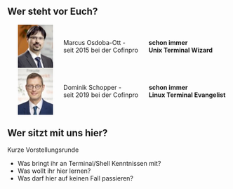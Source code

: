 <style>.flexline { display:flex; gap: 1.5rem; align-items: center; }</style>

## Wer steht vor Euch?<!-- .element class="bg-lightblue pad-md" -->

<ul>
<li class="flexline">
    <img src="images/marcus.jpg" style="width:80px" />
    <div>
        Marcus Osdoba-Ott -<br/>
        seit 2015 bei der  Cofinpro
    </div>
    <strong class="fragment">schon immer<br/>Unix Terminal Wizard</strong>
</li>
<li class="flexline">
    <img src="images/dominik.jpg" style="width:80px" />
    <div>
        Dominik Schopper -<br/>
        seit 2019 bei der Cofinpro
    </div>
    <strong class="fragment">schon immer<br/>Linux Terminal Evangelist</strong>
</li>
</ul>

<div class="fragment" style="width:100%">

## Wer sitzt mit uns hier?<!-- .element class="bg-lightblue pad-md" -->
Kurze Vorstellungsrunde

- Was bringt ihr an Terminal/Shell Kenntnissen mit?
- Was wollt ihr hier lernen?
- Was darf hier auf keinen Fall passieren?

</div>